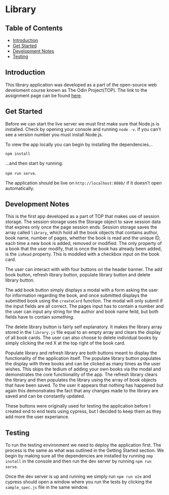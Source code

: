 # Library

## Table of Contents

- [Introduction](#introduction)
- [Get Started](#get-started)
- [Development Notes](#development-notes)
- [Testing](#testing)

## Introduction

This library application was developed as a part of the open-source web develoment course known as The Odin Project(TOP). The link to the assignment page can be found [here](https://www.theodinproject.com/paths/full-stack-javascript/courses/javascript/lessons/library).

## Get Started

Before we can start the live server we must first make sure that Node.js is installed. Check by opening your console and running `node -v`. If you can't see a version number you must install Node.js. 

To view the app locally you can begin by installing the dependencies...

`npm install`

...and then start by running:

`npm run serve`.

The application should be live on `http://localhost:8080/` if it doesn't open automatically.

## Development Notes

This is the first app developed as a part of TOP that makes use of session storage. The session storage uses the Storage object to save session data that expires only once the page session ends. Session storage saves the array called `library`, which hold all the book objects that contains author, book name, number of pages, whether the book is read and the unique ID, each time a new book is added, removed or modified. The only property of a book that the user modify, that is once the book has already been added, is the `isRead` property. This is moddled with a checkbox input on the book card. 

The user can interact with with four buttons on the header banner. The add book button, refresh library button, populate library button and delete library button. 

The add book button simply displays a modal with a form asking the user for information regarding the book, and once submitted displays the submitted book using the `createCard` function. The modal will only submit if the input fields are all correct. The pages input has to contain a number and the user can input any string for the author and book name feild, but both fields have to contain _something_. 

The delete library button is fairly self explanatory. It makes the library array stored in the `library.js` file equal to an empty array and clears the display of all book cards. The user can also choose to delete individual books by simply clicking the red X at the top right of the book card.

Populate library and refresh library are both buttons meant to display the functionality of the application itself. The populate library button populates the display with three books and can be clicked as many times as the user wishes. This skips the tedium of adding your own books via the modal and demonstrates the core functionality of the app. The refresh library clears the library and then populates the library using the array of book objects that have been saved. To the user it appears that nothing has happened but again this demonstrates the fact that any changes made to the library are saved and can be constantly updated. 

These buttons were originally used for testing the application before I created end to end tests using cypress, but I decided to keep them as they add more the user experiance.

## Testing

To run the testing environment we need to deploy the application first. The process is the same as what was outlined in the Getting Started section. We begin by making sure all the dependencies are installed by running `nmp install` in the console and then run the dev server by running `npm run serve`. 

Once the dev server is up and running we simply run `npm run e2e` and cypress should open a window where you run the tests by clicking the `sample_spec.js` file in the same window.
